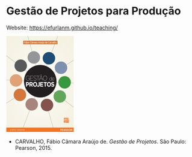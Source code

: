 # Gestão de Projetos para Produção

Website: <https://efurlanm.github.io/teaching/>

![](img/carvalho.jpg)

- CARVALHO, Fábio Câmara Araújo de. *Gestão de Projetos*. São Paulo: Pearson, 2015.
